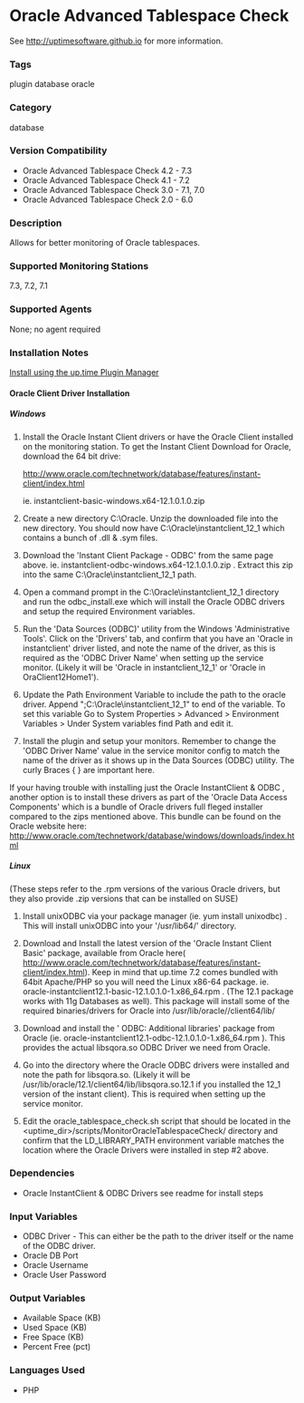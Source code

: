 # Oracle Advanced Tablespace Check

See http://uptimesoftware.github.io for more information.

### Tags 
 plugin   database   oracle  

### Category
database

### Version Compatibility
* Oracle Advanced Tablespace Check 4.2 - 7.3
* Oracle Advanced Tablespace Check 4.1 - 7.2
* Oracle Advanced Tablespace Check 3.0 - 7.1, 7.0
* Oracle Advanced Tablespace Check 2.0 - 6.0

### Description
Allows for better monitoring of Oracle tablespaces.

### Supported Monitoring Stations
7.3, 7.2, 7.1

### Supported Agents
None; no agent required

### Installation Notes
<p><a href="https://github.com/uptimesoftware/uptime-plugin-manager">Install using the up.time Plugin Manager</a></p>

<h4>Oracle Client Driver Installation</h4>

<h5>Windows</h5>

1. Install the Oracle Instant Client drivers or have the Oracle Client installed on the monitoring station.
   To get the Instant Client Download for Oracle, download the 64 bit drive:
  
   http://www.oracle.com/technetwork/database/features/instant-client/index.html
   
   ie. instantclient-basic-windows.x64-12.1.0.1.0.zip 

2. Create a new directory C:\Oracle\. Unzip the downloaded file into the new directory. You should now have C:\Oracle\instantclient_12_1 which contains a bunch of .dll & .sym files.

3. Download the 'Instant Client Package - ODBC' from the same page above. ie. instantclient-odbc-windows.x64-12.1.0.1.0.zip . Extract this zip into the same C:\Oracle\instantclient_12_1 path.

4. Open a command prompt in the C:\Oracle\instantclient_12_1 directory and run the odbc_install.exe which will install the Oracle ODBC drivers and setup the required Environment variables.

5. Run the 'Data Sources (ODBC)' utility from the Windows 'Administrative Tools'. Click on the 'Drivers' tab, and confirm that you have an  'Oracle in instantclient' driver listed, and note the name of the driver, as this is required as the 'ODBC Driver Name' when setting up the service monitor. (Likely it will be 'Oracle in instantclient_12_1' or 'Oracle in OraClient12Home1'). 

6. Update the Path Environment Variable to include the path to the oracle driver. Append ";C:\Oracle\instantclient_12_1" to end of the variable. To set this variable Go to System Properties > Advanced > Environment Variables > Under System variables find Path and edit it.

7. Install the plugin and setup your monitors. Remember to change the 'ODBC Driver Name' value in the service monitor config to match the name of the driver as it shows up in the Data Sources (ODBC) utility. The curly Braces { } are important here.

If your having trouble with installing just the Oracle InstantClient & ODBC , another option is to install these drivers as part of the 'Oracle Data Access Components' which is a bundle of Oracle drivers full fleged installer compared to the zips mentioned above. This bundle can be found on the Oracle website here: http://www.oracle.com/technetwork/database/windows/downloads/index.html 

<h5>Linux</h5>
(These steps refer to the .rpm versions of the various Oracle drivers, but they also provide .zip versions that can be installed on SUSE)

1. Install unixODBC via your package manager (ie. yum install unixodbc) . This will install unixODBC into your '/usr/lib64/' directory.

2. Download and Install the latest version of the 'Oracle Instant Client Basic' package, available from Oracle here( http://www.oracle.com/technetwork/database/features/instant-client/index.html). Keep in mind that up.time 7.2 comes bundled with 64bit Apache/PHP so you will need the Linux x86-64 package. ie. oracle-instantclient12.1-basic-12.1.0.1.0-1.x86_64.rpm . (The 12.1 package works with 11g Databases as well). This package will install some of the required binaries/drivers for Oracle into /usr/lib/oracle/<version>/client64/lib/

3.  Download and install the ' ODBC: Additional libraries' package from Oracle (ie. oracle-instantclient12.1-odbc-12.1.0.1.0-1.x86_64.rpm  ). This provides the actual libsqora.so ODBC Driver we need from Oracle.

4. Go into the directory where the Oracle ODBC drivers were installed and note the path for libsqora.so. (Likely it will be /usr/lib/oracle/12.1/client64/lib/libsqora.so.12.1 if you installed the 12_1 version of the instant client). This is required when setting up the service monitor.

5. Edit the oracle_tablespace_check.sh script that should be located in the <uptime_dir>/scripts/MonitorOracleTablespaceCheck/ directory and confirm that the LD_LIBRARY_PATH environment variable matches the location where the Oracle Drivers were  installed in step #2 above.


### Dependencies
* Oracle InstantClient & ODBC Drivers see readme for install steps


### Input Variables
* ODBC Driver - This can either be the path to the driver itself or the name of the ODBC driver.
* Oracle DB Port
* Oracle Username
* Oracle User Password

### Output Variables
* Available Space (KB)
* Used Space (KB)
* Free Space (KB)
* Percent Free (pct) 

### Languages Used
* PHP
